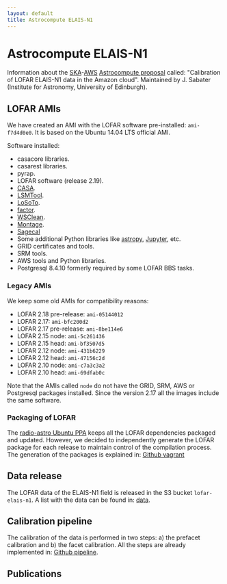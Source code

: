 ```yaml
---
layout: default
title: Astrocompute ELAIS-N1
---
```


# Astrocompute ELAIS-N1

Information about the [SKA](https://www.skatelescope.org/)-[AWS](http://aws.amazon.com/) [Astrocompute proposal](https://www.skatelescope.org/ska-aws-astrocompute-call-for-proposals/) called: \"Calibration of LOFAR ELAIS-N1 data in the Amazon cloud\". Maintained by J. Sabater (Institute for Astronomy, University of Edinburgh).

## LOFAR AMIs
We have created an AMI with the LOFAR software pre-installed: `ami-f7d4d0e0`. It is based on the Ubuntu 14.04 LTS official AMI.

Software installed:

* casacore libraries.
* casarest libraries.
* pyrap.
* LOFAR software (release 2.19).
* [CASA](http://casa.nrao.edu/).
* [LSMTool](https://github.com/darafferty/LSMTool).
* [LoSoTo](https://github.com/revoltek/losoto).
* [factor](https://github.com/revoltek/factor).
* [WSClean](https://sourceforge.net/projects/wsclean/).
* [Montage](http://montage.ipac.caltech.edu/index.html).
* [Sagecal](http://sourceforge.net/projects/sagecal/)
* Some additional Python libraries like [astropy](http://www.astropy.org/), [Jupyter](https://jupyter.org/), etc.
* GRID certificates and tools.
* SRM tools.
* AWS tools and Python libraries.
* Postgresql 8.4.10 formerly required by some LOFAR BBS tasks.

### Legacy AMIs
We keep some old AMIs for compatibility reasons:

* LOFAR 2.18 pre-release: `ami-05144012`
* LOFAR 2.17: `ami-bfc200d2`
* LOFAR 2.17 pre-release: `ami-8be114e6`
* LOFAR 2.15 node: `ami-5c261436`
* LOFAR 2.15 head: `ami-bf3507d5`
* LOFAR 2.12 node: `ami-431b6229`
* LOFAR 2.12 head: `ami-47156c2d`
* LOFAR 2.10 node: `ami-c7a3c3a2`
* LOFAR 2.10 head: `ami-69dfab0c`

Note that the AMIs called `node` do not have the GRID, SRM, AWS or Postgresql packages installed. Since the version 2.17 all the images include the same software.

### Packaging of LOFAR
The [radio-astro Ubuntu PPA](https://launchpad.net/~radio-astro/+archive/ubuntu/main) keeps all the LOFAR dependencies packaged and updated. However, we decided to independently generate the LOFAR package for each release to maintain control of the compilation process. 
The generation of the packages is explained in: [Github vagrant](https://github.com/nudomarinero/Astrocompute-ELAIS-N1/tree/master/vagrant)

## Data release
The LOFAR data of the ELAIS-N1 field is released in the S3 bucket `lofar-elais-n1`. A list with the data can be found in: [data](http://www.lofarcloud.uk/data.html).

## Calibration pipeline
The calibration of the data is performed in two steps: a) the prefacet calibration and b) the facet calibration. All the steps are already implemented in: [Github pipeline](https://github.com/nudomarinero/Astrocompute-ELAIS-N1/tree/master/pipeline).

## Publications


